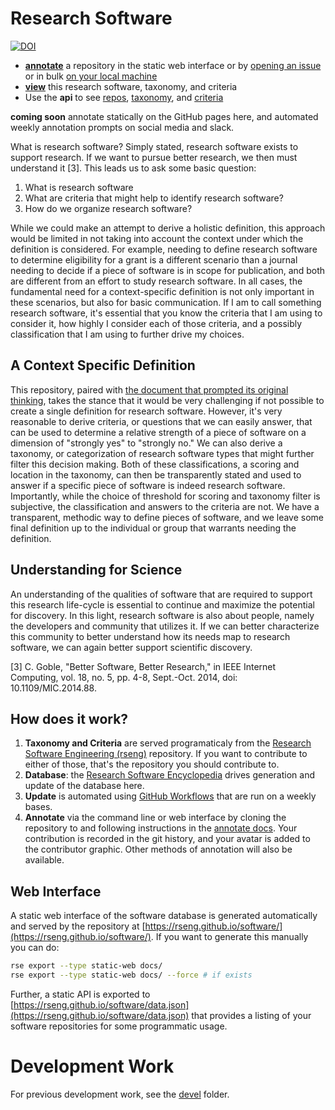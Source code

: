 # Research Software

[![DOI](https://zenodo.org/badge/268308501.svg)](https://zenodo.org/badge/latestdoi/268308501)

 - [**annotate**](https://rseng.github.io/software/) a repository in the static web interface or by [opening an issue](https://github.com/rseng/software/issues/new/choose) or in bulk [on your local machine](https://rseng.github.io/rse/tutorials/annotation/) 
 - [**view**](https://rseng.github.io/software/) this research software, taxonomy, and criteria
 - Use the **api** to see [repos](https://rseng.github.io/software/api/repos/index.json), [taxonomy](https://rseng.github.io/software/api/taxonomy/index.json), and [criteria](https://rseng.github.io/software/api/criteria/index.json)

**coming soon** annotate statically on the GitHub pages here, and automated weekly annotation prompts on social media and slack.

What is research software? Simply stated, research software exists to support
research. If we want to pursue better research, we then must understand it [3].
This leads us to ask some basic question:

 1. What is research software
 2. What are criteria that might help to identify research software?
 3. How do we organize research software?

While we could make an attempt to derive a holistic definition, this approach 
would be limited in not taking into account the context under which the definition
is considered. For example, needing to define research software to determine
eligibility for a grant is a different scenario than a journal needing
to decide if a piece of software is in scope for publication, and both
are different from an effort to study research software. In all cases, 
the fundamental need for a context-specific definition is not only important in these
scenarios, but also for basic communication. If I am to call something research
software, it's essential that you know the criteria that I am using to consider it,
how highly I consider each of those criteria, and a possibly classification
that I am using to further drive my choices.

## A Context Specific Definition

This repository, paired with [the document that prompted its original thinking](https://docs.google.com/document/d/1wDb0udH9OrFWrMBsAVb8RrUMCKKRHoyEep7yveJ1d0k/edit), takes the stance that it would be
very challenging if not possible to create a single definition for research software.
However, it's very reasonable to derive criteria, or questions that we can easily
answer, that can be used to determine a relative strength of a piece of software
on a dimension of "strongly yes" to "strongly no." We can also derive a taxonomy,
or categorization of research software types that might further filter this decision
making. Both of these classifications, a scoring and location in the taxonomy,
can then be transparently stated and used to answer if a specific piece of software
is indeed research software. Importantly, while the choice of threshold for scoring
and taxonomy filter is subjective, the classification and answers to the criteria
are not. We have a transparent, methodic way to define pieces of software, and we leave
some final definition up to the individual or group that warrants needing the definition.

## Understanding for Science

An understanding of the qualities of software that are required to support 
this research life-cycle is essential to continue and maximize the potential for discovery. 
In this light, research software is also about people, namely the developers and 
community that utilizes it. If we can better characterize this community to 
better understand how its needs map to research software, we can again better support scientific discovery.

[3] C. Goble, "Better Software, Better Research," in IEEE Internet Computing, vol. 18, no. 5, pp. 4-8, Sept.-Oct. 2014, doi: 10.1109/MIC.2014.88.

## How does it work?

 1. **Taxonomy and Criteria** are served programaticaly from the [Research Software Engineering (rseng)](https://rseng.github.io/rseng) repository. If you want to contribute to either of those, that's the repository you should contribute to.
 2. **Database**: the [Research Software Encyclopedia](https://github.com/rseng/rse) drives generation and update of the database here.
 3. **Update** is automated using [GitHub Workflows](.github/workflows) that are run on a weekly bases.
 4. **Annotate** via the command line or web interface by cloning the repository to and following instructions in the [annotate docs](https://rseng.github.io/rse/tutorials/annotation/). Your contribution is recorded in the git history, and your avatar is added to the contributor graphic. Other methods of annotation will also be available.

## Web Interface

A static web interface of the software database is generated automatically and served
by the repository at [https://rseng.github.io/software/](https://rseng.github.io/software/). If you want to generate this
manually you can do:

```bash
rse export --type static-web docs/
rse export --type static-web docs/ --force # if exists
```

Further, a static API is exported to [https://rseng.github.io/software/data.json](https://rseng.github.io/software/data.json) that provides a listing of your software repositories
for some programmatic usage.

# Development Work

For previous development work, see the [devel](devel) folder.
